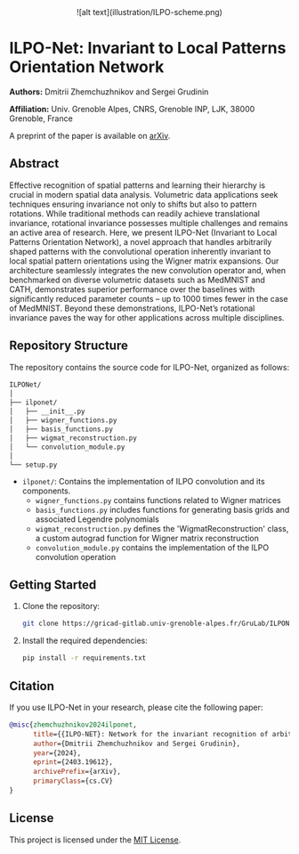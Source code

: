 <div align="center">
  ![alt text](illustration/ILPO-scheme.png)
</div>

# ILPO-Net: Invariant to Local Patterns Orientation Network

**Authors:** Dmitrii Zhemchuzhnikov and Sergei Grudinin

**Affiliation:** Univ. Grenoble Alpes, CNRS, Grenoble INP, LJK, 38000 Grenoble, France

A preprint of the paper is available on [arXiv](https://arxiv.org/abs/2403.19612).

## Abstract

Effective recognition of spatial patterns and learning their hierarchy is crucial in modern spatial data analysis. Volumetric data applications seek techniques ensuring invariance not only to shifts but also to pattern rotations. While traditional methods can readily achieve translational invariance, rotational invariance possesses multiple challenges and remains an active area of research. Here, we present ILPO-Net (Invariant to Local Patterns Orientation Network), a novel approach that handles arbitrarily shaped patterns with the convolutional operation inherently invariant to local spatial pattern orientations using the Wigner matrix expansions. Our architecture seamlessly integrates the new convolution operator and, when benchmarked on diverse volumetric datasets such as MedMNIST and CATH, demonstrates superior performance over the baselines with significantly reduced parameter counts – up to 1000 times fewer in the case of MedMNIST. Beyond these demonstrations, ILPO-Net’s rotational invariance paves the way for other applications across multiple disciplines. 



## Repository Structure

The repository contains the source code for ILPO-Net, organized as follows:

```
ILPONet/
│
├── ilponet/
│   ├── __init__.py
│   ├── wigner_functions.py
│   ├── basis_functions.py
│   ├── wigmat_reconstruction.py
│   └── convolution_module.py
│
└── setup.py
```

- `ilponet/`: Contains the implementation of ILPO convolution and its components.
  - `wigner_functions.py` contains functions related to Wigner matrices
  - `basis_functions.py` includes functions for generating basis grids and associated Legendre polynomials
  - `wigmat_reconstruction.py` defines the 'WigmatReconstruction' class, a custom autograd function for Wigner matrix reconstruction
  - `convolution_module.py` contains the implementation of the ILPO convolution operation


## Getting Started

1. Clone the repository:

   ```bash
   git clone https://gricad-gitlab.univ-grenoble-alpes.fr/GruLab/ILPONet.git
   ```

2. Install the required dependencies:

   ```bash
   pip install -r requirements.txt
   ```




## Citation

If you use ILPO-Net in your research, please cite the following paper:

```bibtex
@misc{zhemchuzhnikov2024ilponet,
      title={{ILPO-NET}: Network for the invariant recognition of arbitrary volumetric patterns in 3D}, 
      author={Dmitrii Zhemchuzhnikov and Sergei Grudinin},
      year={2024},
      eprint={2403.19612},
      archivePrefix={arXiv},
      primaryClass={cs.CV}
}
```

## License

This project is licensed under the [MIT License](LICENSE).